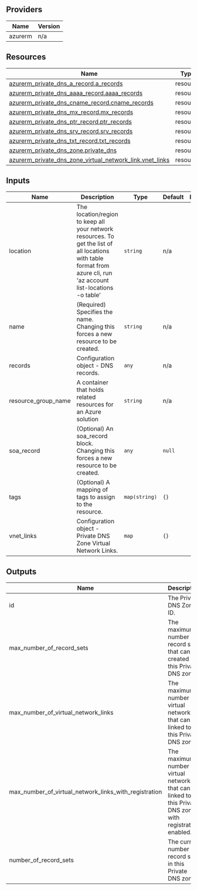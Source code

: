<!-- BEGIN_TF_DOCS -->


## Providers

| Name | Version |
|------|---------|
| azurerm | n/a |

## Resources

| Name | Type |
|------|------|
| [azurerm_private_dns_a_record.a_records](https://registry.terraform.io/providers/hashicorp/azurerm/latest/docs/resources/private_dns_a_record) | resource |
| [azurerm_private_dns_aaaa_record.aaaa_records](https://registry.terraform.io/providers/hashicorp/azurerm/latest/docs/resources/private_dns_aaaa_record) | resource |
| [azurerm_private_dns_cname_record.cname_records](https://registry.terraform.io/providers/hashicorp/azurerm/latest/docs/resources/private_dns_cname_record) | resource |
| [azurerm_private_dns_mx_record.mx_records](https://registry.terraform.io/providers/hashicorp/azurerm/latest/docs/resources/private_dns_mx_record) | resource |
| [azurerm_private_dns_ptr_record.ptr_records](https://registry.terraform.io/providers/hashicorp/azurerm/latest/docs/resources/private_dns_ptr_record) | resource |
| [azurerm_private_dns_srv_record.srv_records](https://registry.terraform.io/providers/hashicorp/azurerm/latest/docs/resources/private_dns_srv_record) | resource |
| [azurerm_private_dns_txt_record.txt_records](https://registry.terraform.io/providers/hashicorp/azurerm/latest/docs/resources/private_dns_txt_record) | resource |
| [azurerm_private_dns_zone.private_dns](https://registry.terraform.io/providers/hashicorp/azurerm/latest/docs/resources/private_dns_zone) | resource |
| [azurerm_private_dns_zone_virtual_network_link.vnet_links](https://registry.terraform.io/providers/hashicorp/azurerm/latest/docs/resources/private_dns_zone_virtual_network_link) | resource |

## Inputs

| Name | Description | Type | Default | Required |
|------|-------------|------|---------|:--------:|
| location | The location/region to keep all your network resources. To get the list of all locations with table format from azure cli, run 'az account list-locations -o table' | `string` | n/a | yes |
| name | (Required) Specifies the name. Changing this forces a new resource to be created. | `string` | n/a | yes |
| records | Configuration object - DNS records. | `any` | n/a | yes |
| resource\_group\_name | A container that holds related resources for an Azure solution | `string` | n/a | yes |
| soa\_record | (Optional) An soa\_record block. Changing this forces a new resource to be created. | `any` | `null` | no |
| tags | (Optional) A mapping of tags to assign to the resource. | `map(string)` | `{}` | no |
| vnet\_links | Configuration object - Private DNS Zone Virtual Network Links. | `map` | `{}` | no |

## Outputs

| Name | Description |
|------|-------------|
| id | The Private DNS Zone ID. |
| max\_number\_of\_record\_sets | The maximum number of record sets that can be created in this Private DNS zone. |
| max\_number\_of\_virtual\_network\_links | The maximum number of virtual networks that can be linked to this Private DNS zone. |
| max\_number\_of\_virtual\_network\_links\_with\_registration | The maximum number of virtual networks that can be linked to this Private DNS zone with registration enabled. |
| number\_of\_record\_sets | The current number of record sets in this Private DNS zone. |
<!-- END_TF_DOCS -->